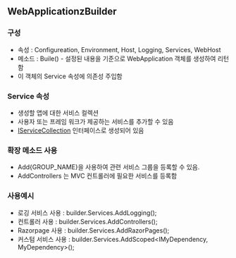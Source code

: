 ## WebApplicationzBuilder
### 구성
* 속성 : Configureation, Environment, Host, Logging, Services, WebHost
* 메소드 : Buile() - 설정된 내용을 기준으로 WebApplication 객체를 생성하여 리턴함
* 이 객체의 Service 속성에 의존성 주입함
### Service 속성
* 생성할 앱에 대한 서비스 컬렉션
* 사용자 또는 프레임 워크가 제공하는 서비스를 추가할 수 있음
* [IServiceCollection](https://learn.microsoft.com/ko-kr/dotnet/api/microsoft.extensions.dependencyinjection.iservicecollection?view=dotnet-plat-ext-7.0) 인터페이스로 생성되어 있음
### 확장 메소드 사용
* Add{GROUP_NAME}을 사용하여 관련 서비스 그룹을 등록할 수 있음.
* AddControllers 는 MVC 컨트롤러에 필요한 서비스를 등록함
### 사용예시 
* 로깅 서비스 사용 : builder.Services.AddLogging(); 
* 컨트롤러 사용 : builder.Services.AddControllers();
* Razorpage 사용 : builder.Services.AddRazorPages();
* 커스텀 서비스 사용 : builder.Services.AddScoped<IMyDependency, MyDependency>();
